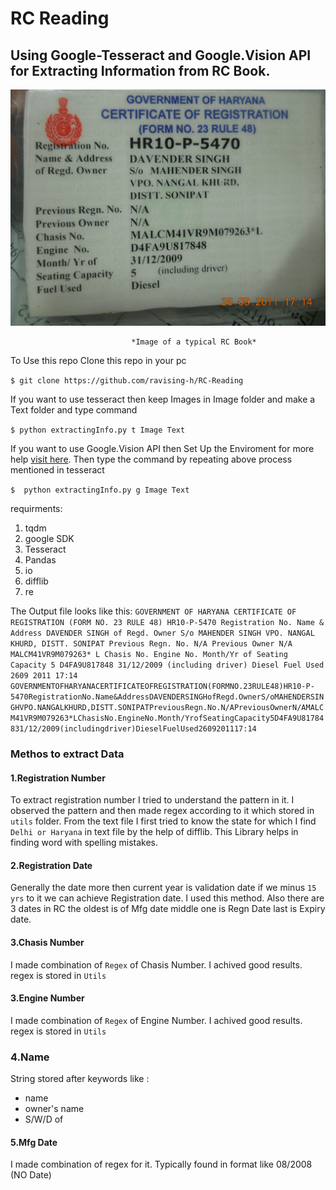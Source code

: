 # RC Reading

## Using Google-Tesseract and Google.Vision API for Extracting Information from RC Book.

![](RC/txt_mudit_b8_1_807.jpg)

                               *Image of a typical RC Book*
To Use this repo
Clone this repo in your pc

`$ git clone https://github.com/ravising-h/RC-Reading`

If you want to use tesseract then keep Images in Image folder and make a Text folder and type command

`$ python extractingInfo.py t Image Text`

If you want to use Google.Vision API then Set Up the Enviroment for more help [visit here](https://cloud.google.com/vision/?utm_source=google&utm_medium=cpc&utm_campaign=japac-IN-all-en-dr-bkws-all-all-trial-b-dr-1003987&utm_content=text-ad-none-none-DEV_c-CRE_252375308317-ADGP_Hybrid+%7C+AW+SEM+%7C+BKWS+~+T1+%7C+BMM+%7C+ML+%7C+M:1+%7C+IN+%7C+en+%7C+Vision+%7C+OCR-KWID_43700030447551997-kwd-327501810122&userloc_9061667&utm_term=KW_%2Bgoogle%20%2Bocr%20%2Bapi&ds_rl=1264446&gclid=CjwKCAiAzanuBRAZEiwA5yf4utfSwOb9bqzpQvLuAQ7ywFZmw4PreT7EPI_VN8mTyBIB6yxOwv5cRBoCDzMQAvD_BwE). Then type the command by repeating above process mentioned in tesseract

`$  python extractingInfo.py g Image Text` 

requirments:
1. tqdm
2. google SDK
3. Tesseract
4. Pandas
5. io
6. difflib
7. re

The Output file looks like this:
`GOVERNMENT OF HARYANA
CERTIFICATE OF REGISTRATION
(FORM NO. 23 RULE 48)
HR10-P-5470
Registration No.
Name & Address
DAVENDER SINGH
of Regd. Owner
S/o MAHENDER SINGH
VPO. NANGAL KHURD,
DISTT. SONIPAT
Previous Regn. No. N/A
Previous Owner N/A
MALCM41VR9M079263* L
Chasis No.
Engine No.
Month/Yr of
Seating Capacity 5
D4FA9U817848
31/12/2009
(including driver)
Diesel
Fuel Used
2609 2011 17:14
GOVERNMENTOFHARYANACERTIFICATEOFREGISTRATION(FORMNO.23RULE48)HR10-P-5470RegistrationNo.Name&AddressDAVENDERSINGHofRegd.OwnerS/oMAHENDERSINGHVPO.NANGALKHURD,DISTT.SONIPATPreviousRegn.No.N/APreviousOwnerN/AMALCM41VR9M079263*LChasisNo.EngineNo.Month/YrofSeatingCapacity5D4FA9U81784831/12/2009(includingdriver)DieselFuelUsed2609201117:14`

### Methos to extract Data

#### 1.Registration Number
To extract registration number I tried to understand the pattern in it.
I observed the pattern and then made regex according to it which stored in `utils` folder. From the text file I first tried to know the state for which I find `Delhi or Haryana` in text file by the help of difflib. This Library helps in finding word with spelling mistakes.

#### 2.Registration Date
Generally the date more then current year is validation date if we minus `15 yrs` to it we can achieve Registration date. I used this method.
Also there are 3 dates in RC the oldest is of Mfg date middle one is Regn Date last is Expiry date.
#### 3.Chasis Number
I made combination of `Regex` of Chasis Number. I achived good results. regex is stored in `Utils`
#### 3.Engine Number
I made combination of `Regex` of Engine Number. I achived good results. regex is stored in `Utils`
### 4.Name
String stored after keywords like :
* name
* owner's name
* S/W/D of

#### 5.Mfg Date
I made combination of regex for it. Typically found in format like 08/2008 (NO Date)
